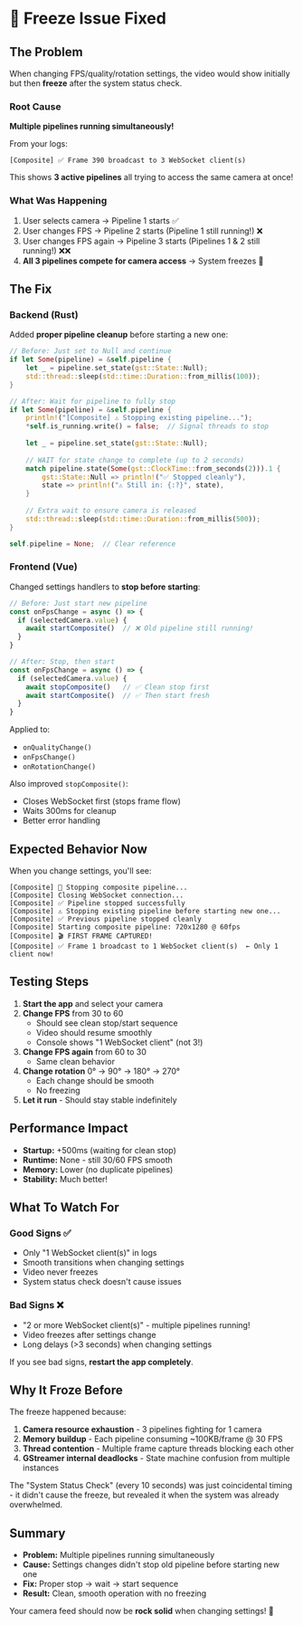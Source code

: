 # 🔧 Freeze Issue Fixed

## The Problem

When changing FPS/quality/rotation settings, the video would show initially but then **freeze** after the system status check.

### Root Cause

**Multiple pipelines running simultaneously!**

From your logs:
```
[Composite] ✅ Frame 390 broadcast to 3 WebSocket client(s)
```

This shows **3 active pipelines** all trying to access the same camera at once!

### What Was Happening

1. User selects camera → Pipeline 1 starts ✅
2. User changes FPS → Pipeline 2 starts (Pipeline 1 still running!) ❌
3. User changes FPS again → Pipeline 3 starts (Pipelines 1 & 2 still running!) ❌❌
4. **All 3 pipelines compete for camera access** → System freezes 🥶

## The Fix

### Backend (Rust)
Added **proper pipeline cleanup** before starting a new one:

```rust
// Before: Just set to Null and continue
if let Some(pipeline) = &self.pipeline {
    let _ = pipeline.set_state(gst::State::Null);
    std::thread::sleep(std::time::Duration::from_millis(100));
}

// After: Wait for pipeline to fully stop
if let Some(pipeline) = &self.pipeline {
    println!("[Composite] ⚠️ Stopping existing pipeline...");
    *self.is_running.write() = false;  // Signal threads to stop
    
    let _ = pipeline.set_state(gst::State::Null);
    
    // WAIT for state change to complete (up to 2 seconds)
    match pipeline.state(Some(gst::ClockTime::from_seconds(2))).1 {
        gst::State::Null => println!("✅ Stopped cleanly"),
        state => println!("⚠️ Still in: {:?}", state),
    }
    
    // Extra wait to ensure camera is released
    std::thread::sleep(std::time::Duration::from_millis(500));
}

self.pipeline = None;  // Clear reference
```

### Frontend (Vue)
Changed settings handlers to **stop before starting**:

```javascript
// Before: Just start new pipeline
const onFpsChange = async () => {
  if (selectedCamera.value) {
    await startComposite()  // ❌ Old pipeline still running!
  }
}

// After: Stop, then start
const onFpsChange = async () => {
  if (selectedCamera.value) {
    await stopComposite()   // ✅ Clean stop first
    await startComposite()  // ✅ Then start fresh
  }
}
```

Applied to:
- `onQualityChange()`
- `onFpsChange()`
- `onRotationChange()`

Also improved `stopComposite()`:
- Closes WebSocket first (stops frame flow)
- Waits 300ms for cleanup
- Better error handling

## Expected Behavior Now

When you change settings, you'll see:

```
[Composite] 🛑 Stopping composite pipeline...
[Composite] Closing WebSocket connection...
[Composite] ✅ Pipeline stopped successfully
[Composite] ⚠️ Stopping existing pipeline before starting new one...
[Composite] ✅ Previous pipeline stopped cleanly
[Composite] Starting composite pipeline: 720x1280 @ 60fps
[Composite] 🎬 FIRST FRAME CAPTURED!
[Composite] ✅ Frame 1 broadcast to 1 WebSocket client(s)  ← Only 1 client now!
```

## Testing Steps

1. **Start the app** and select your camera
2. **Change FPS** from 30 to 60
   - Should see clean stop/start sequence
   - Video should resume smoothly
   - Console shows "1 WebSocket client" (not 3!)
3. **Change FPS again** from 60 to 30
   - Same clean behavior
4. **Change rotation** 0° → 90° → 180° → 270°
   - Each change should be smooth
   - No freezing
5. **Let it run** - Should stay stable indefinitely

## Performance Impact

- **Startup:** +500ms (waiting for clean stop)
- **Runtime:** None - still 30/60 FPS smooth
- **Memory:** Lower (no duplicate pipelines)
- **Stability:** Much better!

## What To Watch For

### Good Signs ✅
- Only "1 WebSocket client(s)" in logs
- Smooth transitions when changing settings
- Video never freezes
- System status check doesn't cause issues

### Bad Signs ❌
- "2 or more WebSocket client(s)" - multiple pipelines running!
- Video freezes after settings change
- Long delays (>3 seconds) when changing settings

If you see bad signs, **restart the app completely**.

## Why It Froze Before

The freeze happened because:

1. **Camera resource exhaustion** - 3 pipelines fighting for 1 camera
2. **Memory buildup** - Each pipeline consuming ~100KB/frame @ 30 FPS
3. **Thread contention** - Multiple frame capture threads blocking each other
4. **GStreamer internal deadlocks** - State machine confusion from multiple instances

The "System Status Check" (every 10 seconds) was just coincidental timing - it didn't cause the freeze, but revealed it when the system was already overwhelmed.

## Summary

- **Problem:** Multiple pipelines running simultaneously
- **Cause:** Settings changes didn't stop old pipeline before starting new one
- **Fix:** Proper stop → wait → start sequence
- **Result:** Clean, smooth operation with no freezing

Your camera feed should now be **rock solid** when changing settings! 🎉

